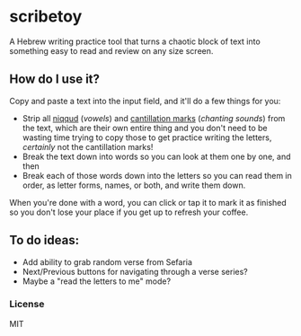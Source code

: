 # scribetoy

A Hebrew writing practice tool that turns a chaotic block of text into something easy to read and review on any size screen.

## How do I use it?

Copy and paste a text into the input field, and it'll do a few things for you:

- Strip all [niqqud](https://en.wikipedia.org/wiki/Niqqud) (*vowels*) and [cantillation marks](https://en.wikipedia.org/wiki/Hebrew_cantillation) (*chanting sounds*) from the text, which are their own entire thing and you don't need to be wasting time trying to copy those to get practice writing the letters, *certainly* not the cantillation marks!
- Break the text down into words so you can look at them one by one, and then
- Break each of those words down into the letters so you can read them in order, as letter forms, names, or both, and write them down.

When you're done with a word, you can click or tap it to mark it as finished so you don't lose your place if you get up to refresh your coffee.

## To do ideas:
- Add ability to grab random verse from Sefaria
- Next/Previous buttons for navigating through a verse series?
- Maybe a "read the letters to me" mode?

### License

MIT